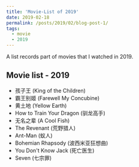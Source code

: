 ```yaml
---
title: 'Movie-List of 2019'
date: 2019-02-18
permalink: /posts/2019/02/blog-post-1/
tags:
  - movie
  - 2019
---
```


A list records part of movies that I watched in 2019.

## Movie list - 2019
- 孩子王 (King of the Children)
- 霸王别姬 (Farewell My Concubine)
- 黄土地 (Yellow Earth)
- How to Train Your Dragon (驯龙高手)
- 无名之辈 (A Cool Fish)
- The Revenant (荒野猎人)
- Ant-Man (蚁人)
- Bohemian Rhapsody (波西米亚狂想曲)
- You Don't Know Jack (死亡医生)
- Seven (七宗罪)
